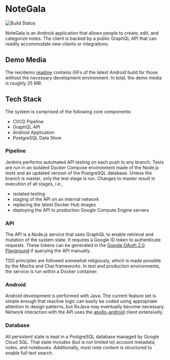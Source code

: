 # NoteGala
![Build Status](http://jenkins.marcusposey.com:8081/buildStatus/icon?job=mlposey/notegala/master)

NoteGala is an Android application that allows people to create, edit, and
categorize notes. The client is backed by a public GraphQL API that can
readily accommodate new clients or integrations.

## Demo Media
The res/demo [readme](res/demo) contains GIFs of the latest Android build
for those without the necessary development environment. In total, the demo
media is roughly 25 MB.

## Tech Stack
The system is comprised of the following core components:  
* CI/CD Pipeline
* GraphQL API 
* Android Application
* PostgreSQL Data Store

### Pipeline
Jenkins performs automated API testing on each push to any branch. Tests
are run in an isolated Docker Compose environment made of the Node.js
tests and an updated version of the PostgreSQL database. Unless the branch
is master, only the test stage is run. Changes to master result in execution
of all stages, i.e.,  
* isolated testing
* staging of the API on an internal network
* replacing the latest Docker Hub images
* deploying the API to production Google Compute Engine servers

### API
The API is a Node.js service that uses GraphQL to enable retrieval and mutation
of the system state. It requires a Google ID token to authenticate requests.
These tokens can be generated in the [Google OAuth 2.0 Playground](https://developers.google.com/oauthplayground/)
if querying the API manually.

TDD principles are followed somewhat religiously, which is made possible by
the Mocha and Chai frameworks. In test and production environments, the service
is run within a Docker container.

### Android
Android development is performed with Java. The current feature set is simple
enough that reactive logic can easily be coded using appropriate attention
to design patterns, but RxJava may eventually become necessary. Network interaction with the API uses the [apollo-android](https://github.com/apollographql/apollo-android)
client extensively.

### Database
All persistent state is kept in a PostgreSQL database managed by Google Cloud
SQL. That state includes (but is not limited to) account metadata, notes, and
notebooks. Additionally, most note content is structured to enable full text
search.